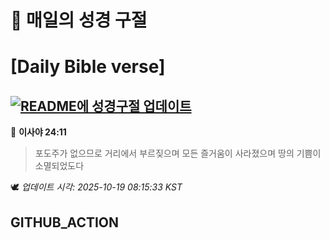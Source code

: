 # 🙏 매일의 성경 구절
# [Daily Bible verse]
## [![README에 성경구절 업데이트](https://github.com/DONGSUKA/first_test/actions/workflows/update-readme-bible.yml/badge.svg)](https://github.com/DONGSUKA/first_test/actions/workflows/update-readme-bible.yml)
<!-- START_BIBLE_VERSE -->
📖 **이사야 24:11**
> 포도주가 없으므로 거리에서 부르짖으며 모든 즐거움이 사라졌으며 땅의 기쁨이 소멸되었도다

🕊️ _업데이트 시각: 2025-10-19 08:15:33 KST_
  <!-- END_BIBLE_VERSE -->
## GITHUB_ACTION
